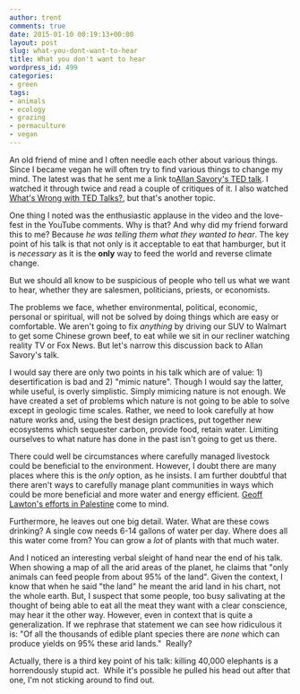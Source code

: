 ```yaml
---
author: trent
comments: true
date: 2015-01-10 00:19:13+00:00
layout: post
slug: what-you-dont-want-to-hear
title: What you don't want to hear
wordpress_id: 499
categories:
- green
tags:
- animals
- ecology
- grazing
- permaculture
- vegan
---
```


An old friend of mine and I often needle each other about various things. Since I became vegan he will often try to find various things to change my mind. The latest was that he sent me a link to[Allan Savory's TED talk](http://www.donotlink.com/d2pv). I watched it through twice and read a couple of critiques of it.  I also watched [What's Wrong with TED Talks?](http://youtu.be/Yo5cKRmJaf0), but that's another topic.

One thing I noted was the enthusiastic applause in the video and the love-fest in the YouTube comments. Why is that? And why did my friend forward this to me? Because _he was telling them what they wanted to hear_. The key point of his talk is that not only is it acceptable to eat that hamburger, but it is _necessary_ as it is the **only** way to feed the world and reverse climate change.

But we should all know to be suspicious of people who tell us what we want to hear, whether they are salesmen, politicians, priests, or economists.

The problems we face, whether environmental, political, economic, personal or spiritual, will not be solved by doing things which are easy or comfortable. We aren't going to fix _anything_ by driving our SUV to Walmart to get some Chinese grown beef, to eat while we sit in our recliner watching reality TV or Fox News. But let's narrow this discussion back to Allan Savory's talk.

I would say there are only two points in his talk which are of value: 1) desertification is bad and 2) "mimic nature". Though I would say the latter, while useful, is overly simplistic. Simply mimicing nature is not enough. We have created a set of problems which nature is not going to be able to solve except in geologic time scales.  Rather, we need to look carefully at how nature works and, using the best design practices, put together new ecosystems which sequester carbon, provide food, retain water. Limiting ourselves to what nature has done in the past isn't going to get us there.

There could well be circumstances where carefully managed livestock could be beneficial to the environment.  However, I doubt there are many places where this is the _only_ option, as he insists.  I am further doubtful that there aren't ways to carefully manage plant communities in ways which could be more beneficial and more water and energy efficient. [Geoff Lawton's efforts in Palestine](https://www.youtube.com/watch?v=xzTHjlueqFI) come to mind.

Furthermore, he leaves out one big detail. Water. What are these cows drinking? A single cow needs 6-14 gallons of water per day.  Where does all this water come from?  You can grow a _lot_ of plants with that much water.

And I noticed an interesting verbal sleight of hand near the end of his talk.  When showing a map of all the arid areas of the planet, he claims that "only animals can feed people from about 95% of the land". Given the context, I know that when he said "the land" he meant the arid land in his chart, not the whole earth. But, I suspect that some people, too busy salivating at the thought of being able to eat all the meat they want with a clear conscience, may hear it the other way. However, even in context that is quite a generalization.  If we rephrase that statement we can see how ridiculous it is: "Of all the thousands of edible plant species there are _none_ which can produce yields on 95% these arid lands."  Really?

Actually, there is a third key point of his talk: killing 40,000 elephants is a horrendously stupid act.  While it's possible he pulled his head out after that one, I'm not sticking around to find out.

